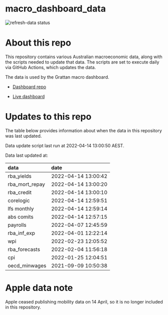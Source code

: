 
<!-- README.md is generated from README.Rmd. Please edit that file -->

# macro\_dashboard\_data

<!-- badges: start -->

![refresh-data
status](https://github.com/grattan/macro_dashboard_data/workflows/refresh-data/badge.svg)

<!-- badges: end -->

# About this repo

This repository contains various Australian macroeconomic data, along
with the scripts needed to update that data. The scripts are set to
execute daily via GitHub Actions, which updates the data.

The data is used by the Grattan macro dashboard.

  - [Dashboard repo](https://github.com/grattan/macrodashboard)

  - [Live dashboard](https://mattcowgill.shinyapps.io/macrodashboard/)

# Updates to this repo

The table below provides information about when the data in this
repository was last updated.

Data update script last run at 2022-04-14 13:00:50 AEST.

Data last updated at:

| data             | date                |
| :--------------- | :------------------ |
| rba\_yields      | 2022-04-14 13:00:42 |
| rba\_mort\_repay | 2022-04-14 13:00:20 |
| rba\_credit      | 2022-04-14 13:00:10 |
| corelogic        | 2022-04-14 12:59:51 |
| lfs monthly      | 2022-04-14 12:59:14 |
| abs comits       | 2022-04-14 12:57:15 |
| payrolls         | 2022-04-07 12:45:59 |
| rba\_inf\_exp    | 2022-04-01 12:22:14 |
| wpi              | 2022-02-23 12:05:52 |
| rba\_forecasts   | 2022-02-04 11:56:18 |
| cpi              | 2022-01-25 12:04:51 |
| oecd\_minwages   | 2021-09-09 10:50:38 |

# Apple data note
Apple ceased publishing mobility data on 14 April, so it is no longer included in this repository.
